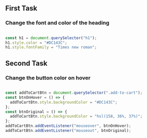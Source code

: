 ## First Task

### Change the font and color of the heading

```Javascript

const h1 = document.querySelector("h1");
h1.style.color = "#DC143C";
h1.style.fontFamily = "Times new roman";


```

## Second Task

### Change the button color on hover

```Javascript

const addToCartBtn = document.querySelector(".add-to-cart");
const btnOnHover = () => {
  addToCartBtn.style.backgroundColor = "#DC143C";
};
const btnOriginal = () => {
  addToCartBtn.style.backgroundColor = "hsl(158, 36%, 37%)";
};
addToCartBtn.addEventListener("mouseover", btnOnHover);
addToCartBtn.addEventListener("mouseout", btnOriginal);


```
